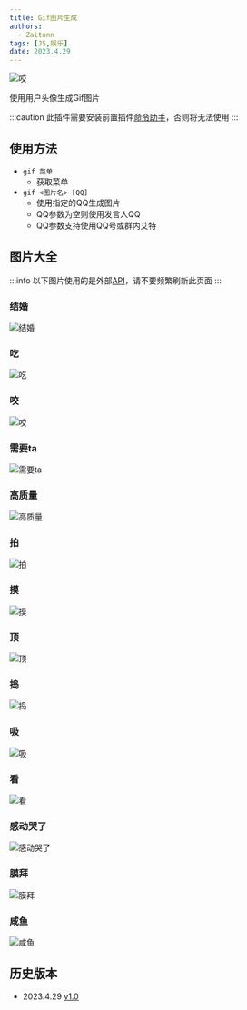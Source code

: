 ```yaml
---
title: Gif图片生成
authors: 
  - Zaitonn
tags: [JS,娱乐]
date: 2023.4.29
---
```


![咬](https://api.iculture.cc/api/face_bite/?QQ=10001 ':small')

使用用户头像生成Gif图片

<!--truncate-->

:::caution
此插件需要安装前置插件[命令助手](CommandHelper)，否则将无法使用
:::

## 使用方法

- `gif 菜单`
  - 获取菜单
- `gif <图片名> [QQ]`
  - 使用指定的QQ生成图片
  - QQ参数为空则使用发言人QQ
  - QQ参数支持使用QQ号或群内艾特

## 图片大全

:::info
以下图片使用的是外部[API](https://api.iculture.cc/)，请不要频繁刷新此页面
:::

### 结婚

![结婚](https://api.iculture.cc/api/face_propose/?QQ=10001 ':small')

### 吃

![吃](https://api.iculture.cc/api/chi/?QQ=10001 ':small')

### 咬

![咬](https://api.iculture.cc/api/face_bite/?QQ=10001 ':small')

### 需要ta

![需要ta](https://api.iculture.cc/api/face_need/?QQ=10001 ':small')

### 高质量

![高质量](https://api.iculture.cc/api/face_gao/?QQ=10001 ':small')

### 拍

![拍](https://api.iculture.cc/api/face_pat/?QQ=10001 ':small')

### 摸

![摸](https://api.iculture.cc/api/face_petpet/?QQ=10001 ':small')

### 顶

![顶](https://api.iculture.cc/api/face_play/?QQ=10001 ':small')

### 捣

![捣](https://api.iculture.cc/api/face_pound/?QQ=10001 ':small')

### 吸

![吸](https://api.iculture.cc/api/face_suck/?QQ=10001 ':small')

### 看

![看](https://api.iculture.cc/api/face_thsee/?QQ=10001 ':small')

### 感动哭了

![感动哭了](https://api.iculture.cc/api/face_touch/?QQ=10001 ':small')

### 膜拜

![膜拜](https://api.iculture.cc/api/face_worship/?QQ=10001 ':small')

### 咸鱼

![咸鱼](https://api.iculture.cc/api/face_yu/?QQ=10001 ':small')

## 历史版本

- 2023.4.29 [v1.0](https://download.serein.cc/https://raw.githubusercontent.com/Zaitonn/Serein-Docs/43485d0de53646841c5da44128aa1f2a8888dae8/JS/FunnyGif/FunnyGif.js)
